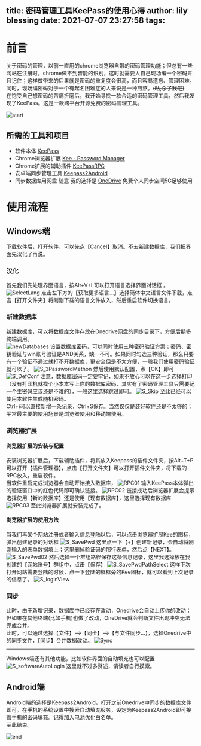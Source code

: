 title: 密码管理工具KeePass的使用心得
author: lily blessing
date: 2021-07-07 23:27:58
tags:
---
# 前言
关于密码的管理，以前一直用的chrome浏览器自带的密码管理功能；但总有一些网站在注册时，chrome做不到智能的识别，这时就需要人自己现场编一个密码并且记住；这样做带来的后果就是密码的重复度会很高，而且容易遗忘、管理困难。同时，现场编密码对于一个有起名困难症的人来说是一种煎熬。~~(咕,杀了我吧)~~  
在饱受自己想密码的苦痛折磨后，我开始寻找一款合适的密码管理工具，然后我发现了KeePass。这是一款跨平台开源免费的密码管理工具。

![start](http://oss.lilyblessing.xyz/2:/img/pid=90877153.webp)

## 所需的工具和项目
- 软件本体 [KeePass](https://keepass.info/)
- Chrome浏览器扩展 [Kee - Password Manager](https://chrome.google.com/webstore/detail/kee-password-manager/mmhlniccooihdimnnjhamobppdhaolme)
- Chrome扩展的辅助插件 [KeePassRPC](https://github.com/kee-org/keepassrpc/releases)
- 安卓端同步管理工具 [Keepass2Android](https://play.google.com/store/apps/details?id=keepass2android.keepass2android&hl=zh&gl=US)
- 同步数据库用网盘 随意 我的选择是 [OneDrive](https://onedrive.live.com/) 免费个人同步空间5G足够使用

# 使用流程

## Windows端

下载软件后，打开软件，可以先点【Cancel】取消。不去新建数据库，我们把界面先汉化了再说。
### 汉化
首先我们先处理界面语言，按Alt+V+L可以打开语言选择界面对话框 。
![SelectLang](http://oss.lilyblessing.xyz/2:/img/SelectLang.webp)
点击左下方的【获取更多语言...】选择简体中文语言文件下载，点击【打开文件夹】将刚刚下载的语言文件放入，然后重启软件切换语言。

### 新建数据库
新建数据库，可以将数据库文件存放在Onedrive网盘的同步目录下，方便后期多终端调用。  
![newDatabases](http://oss.lilyblessing.xyz/2:/img/newDatabases.webp)
设置数据库密码，可以同时使用三种密码验证方案；密码、密钥验证与win账号验证是AND关系，缺一不可。如果同时勾选三种验证，那么只要有一个验证不通过就打不开数据库，更安全但是不太方便，一般我们使用密码验证就可以了。
![S_3PasswordMethon](http://oss.lilyblessing.xyz/2:/img/S_3PasswordMethon.webp)
然后使用默认配置，点【OK】即可
![S_DefConf](http://oss.lilyblessing.xyz/2:/img/S_DefConf.webp)
注意，数据库密码一定要牢记，如果不放心可以在这一步选择打印（没有打印机就找个小本本写上你的数据库密码，其实有了密码管理工具只需要记一个主密码应该还是不难的），一般这里选择跳过即可。
![S_Skip](http://oss.lilyblessing.xyz/2:/img/S_Skip.webp)
至此已经可以使用本软件生成随机密码。  
Ctrl+i可以直接新增一条记录，Ctrl+S保存。当然仅仅是装好软件还是不太够的；平常最主要的使用场景是浏览器使用和移动端使用。

### 浏览器扩展
#### 浏览器扩展的安装与配置
安装浏览器扩展后，下载辅助插件，将其放入Keepass的插件文件夹，按Alt+T+P可以打开【插件管理器】，点击【打开文件夹】可以打开插件文件夹，将下载的RPC放入，重启软件。  
当软件重启完成浏览器会自动开始接入数据库，
![RPC01](https://www.softzone.es/app/uploads-softzone.es/2020/01/Kee-vincular-con-KeePass.jpg)
输入KeePass本体弹出的验证窗口中的红色代码即可确认链接。
![RPC02](https://www.softzone.es/app/uploads-softzone.es/2020/01/Clave-conexi%C3%B3n-Kee-KeePass.jpg)
链接成功后浏览器扩展会提示选择使用【新的数据库】还是使用【现有数据库】，这里选择现有数据库
![RPC03](https://www.softzone.es/app/uploads-softzone.es/2020/01/KeePass-Usar-base-de-datos.jpg)
至此浏览器扩展就安装完成了。

#### 浏览器扩展的使用方法
当我们再某个网站注册或者输入信息登陆以后，可以点击浏览器扩展Kee的图标，弹出创建记录的对话框
![S_SavePwd](http://oss.lilyblessing.xyz/2:/img/S_SavePwd.webp)
这里点一下【+】创建新记录，会自动将刚刚输入的表单数据填上；这里删掉验证码的那行表单，然后点【NEXT】。
![S_SavePwd02](http://oss.lilyblessing.xyz/2:/img/S_SavePwd02.webp)
然后选择一个群组路径保存这条信息记录，这里我选择放在我创建的【网站账号】群组中，点击【保存】
![S_SavePwdPathSelect](http://oss.lilyblessing.xyz/2:/img/S_SavePwdPathSelect.webp)
这样下次打开网站需要登陆的时候，点一下登陆的框框旁的Kee图标，就可以看到上次记录的信息了。
![S_loginView](http://oss.lilyblessing.xyz/2:/img/S_loginView.webp)

### 同步
此时，由于新增记录，数据库中已经存在改动，Onedrive会自动上传你的改动；但如果在其他终端(比如手机)也做了改动，OneDrive就会判断文件出现冲突无法完成合并。  
此时，可以通过选择【文件】-->【同步】-->【与文件同步...】，选择Onedrive中的同步文件，【同步】合并数据改动。
![Sync](http://oss.lilyblessing.xyz/2:/img/Sync.webp)

---

Windows端还有其他功能，比如软件界面的自动填充也可以配置
![S_softwareAutoLogin](http://oss.lilyblessing.xyz/2:/img/S_softwareAutoLogin.webp)
这里就不过多赘述，请读者自行摸索。

## Android端

Android端的选择是Keepass2Android，打开之前Onedrive中同步的数据库文件即可。在手机的系统设置中搜索自动填充服务，设定为Keepass2Android即可接管手机的密码填充。记得加入电池优化白名单。  
至此结束。

![end](http://oss.lilyblessing.xyz/2:/img/pid=90743556.webp)